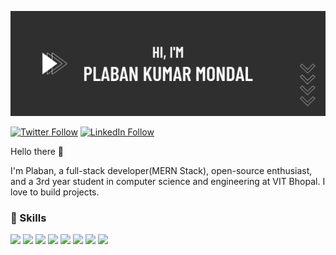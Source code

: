 ![Plaban's Github Banner](./assets/banner.png)

<!-- ![](https://komarev.com/ghpvc/?username=PlabanKr) -->
[![Twitter Follow](https://img.shields.io/badge/Twitter-Profile-informational?label=@PlabanKrMondal&logoColor=information&color=informational&logo=twitter&style=flat-square)](https://twitter.com/PlabanKrMondal)
[![LinkedIn Follow](https://img.shields.io/badge/LinkedIn-Profile-informational?label=Plaban-Kumar-Mondal&logoColor=blue&color=blue&logo=linkedin&style=flat-square)](https://www.linkedin.com/in/plaban-kumar-mondal)

Hello there :wave:

I'm Plaban, a full-stack developer(MERN Stack), open-source enthusiast, and a 3rd year student in computer science and engineering at VIT Bhopal. I love to build projects.


### :briefcase: Skills

![](https://img.shields.io/badge/Code-React-informational?style=flat-square&logo=react&logoColor=white&color=blue)
![](https://img.shields.io/badge/Code-Next.Js-informational?style=flat-square&logo=next.js&logoColor=white&color=black)
![](https://img.shields.io/badge/Code-Javascript-informational?style=flat-square&logo=javascript&logoColor=white&color=yellow)
![](https://img.shields.io/badge/Code-MongoDB-informational?style=flat-square&logo=mongodb&logoColor=white&color=green)
![](https://img.shields.io/badge/Code-Node-informational?style=flat-square&logo=node.js&logoColor=white&color=success)
![](https://img.shields.io/badge/Code-Express.js-informational?style=flat-square&logo=express&logoColor=white&color=white)
![](https://img.shields.io/badge/Code-Java-informational?style=flat-square&logo=java&logoColor=white&color=important)
![](https://img.shields.io/badge/Code-C++-informational?style=flat-square&logo=C_plus_plus&logoColor=white&color=blue)
